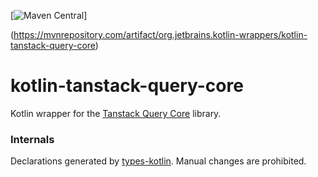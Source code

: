 [![Maven Central](https://img.shields.io/maven-central/v/org.jetbrains.kotlin-wrappers/kotlin-tanstack-query-core)]

(https://mvnrepository.com/artifact/org.jetbrains.kotlin-wrappers/kotlin-tanstack-query-core)

# kotlin-tanstack-query-core

Kotlin wrapper for the [Tanstack Query Core](https://github.com/TanStack/query) library.

### Internals

Declarations generated by [types-kotlin](https://github.com/karakum-team/types-kotlin). Manual changes are prohibited.
